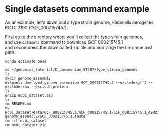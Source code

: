 # Single datasets command example

As an example, let's download a type strain genome, Klebsiella aerogenes KCTC 2190 (GCF_000215745.1).

First go to the directory where you'll collect the type strain genomes,\
and use `datasets` command to download GCF_000215745.1\
and decompress the downloaded zip file and rearrange the file name and path.
```
conda activate base

cd ~/genomics_tutorial/K_pneumoniae_ST307/type_strain_genomes
ls
mkdir genome_assembly
datasets download genome accession GCF_000215745.1 --exclude-gff3 --exclude-rna --exclude-protein
ls
unzip ncbi_dataset.zip
ls
rm README.md
mv ncbi_dataset/data/GCF_000215745.1/GCF_000215745.1/GCF_000215745.1_ASM21574v1_genomic.fna genome_assembly/GCF_000215745.1.fasta
rm -rf ncbi_dataset
rm ncbi_dataset.zip
```

